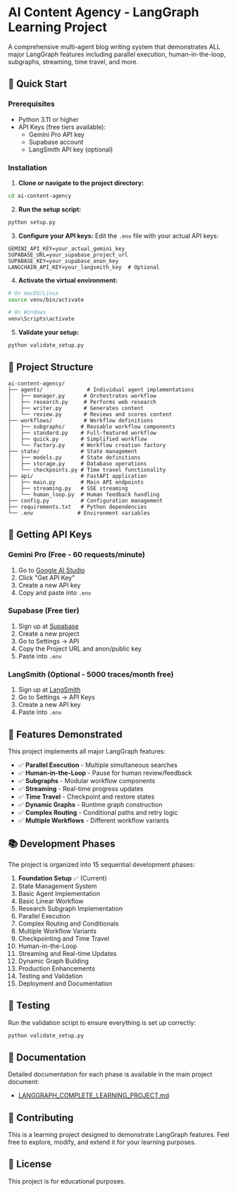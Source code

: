 # AI Content Agency - LangGraph Learning Project

A comprehensive multi-agent blog writing system that demonstrates ALL major LangGraph features including parallel execution, human-in-the-loop, subgraphs, streaming, time travel, and more.

## 🚀 Quick Start

### Prerequisites
- Python 3.11 or higher
- API Keys (free tiers available):
  - Gemini Pro API key
  - Supabase account
  - LangSmith API key (optional)

### Installation

1. **Clone or navigate to the project directory:**
```bash
cd ai-content-agency
```

2. **Run the setup script:**
```bash
python setup.py
```

3. **Configure your API keys:**
Edit the `.env` file with your actual API keys:
```env
GEMINI_API_KEY=your_actual_gemini_key
SUPABASE_URL=your_supabase_project_url
SUPABASE_KEY=your_supabase_anon_key
LANGCHAIN_API_KEY=your_langsmith_key  # Optional
```

4. **Activate the virtual environment:**
```bash
# On macOS/Linux
source venv/bin/activate

# On Windows
venv\Scripts\activate
```

5. **Validate your setup:**
```bash
python validate_setup.py
```

## 📁 Project Structure

```
ai-content-agency/
├── agents/              # Individual agent implementations
│   ├── manager.py      # Orchestrates workflow
│   ├── research.py     # Performs web research
│   ├── writer.py       # Generates content
│   └── review.py       # Reviews and scores content
├── workflows/          # Workflow definitions
│   ├── subgraphs/     # Reusable workflow components
│   ├── standard.py    # Full-featured workflow
│   ├── quick.py       # Simplified workflow
│   └── factory.py     # Workflow creation factory
├── state/             # State management
│   ├── models.py      # State definitions
│   ├── storage.py     # Database operations
│   └── checkpoints.py # Time travel functionality
├── api/               # FastAPI application
│   ├── main.py        # Main API endpoints
│   ├── streaming.py   # SSE streaming
│   └── human_loop.py  # Human feedback handling
├── config.py          # Configuration management
├── requirements.txt   # Python dependencies
└── .env              # Environment variables
```

## 🔑 Getting API Keys

### Gemini Pro (Free - 60 requests/minute)
1. Go to [Google AI Studio](https://makersuite.google.com/app/apikey)
2. Click "Get API Key"
3. Create a new API key
4. Copy and paste into `.env`

### Supabase (Free tier)
1. Sign up at [Supabase](https://supabase.com)
2. Create a new project
3. Go to Settings → API
4. Copy the Project URL and anon/public key
5. Paste into `.env`

### LangSmith (Optional - 5000 traces/month free)
1. Sign up at [LangSmith](https://smith.langchain.com)
2. Go to Settings → API Keys
3. Create a new API key
4. Paste into `.env`

## 🎯 Features Demonstrated

This project implements all major LangGraph features:

- ✅ **Parallel Execution** - Multiple simultaneous searches
- ✅ **Human-in-the-Loop** - Pause for human review/feedback
- ✅ **Subgraphs** - Modular workflow components
- ✅ **Streaming** - Real-time progress updates
- ✅ **Time Travel** - Checkpoint and restore states
- ✅ **Dynamic Graphs** - Runtime graph construction
- ✅ **Complex Routing** - Conditional paths and retry logic
- ✅ **Multiple Workflows** - Different workflow variants

## 📚 Development Phases

The project is organized into 15 sequential development phases:

1. **Foundation Setup** ✅ (Current)
2. State Management System
3. Basic Agent Implementation
4. Basic Linear Workflow
5. Research Subgraph Implementation
6. Parallel Execution
7. Complex Routing and Conditionals
8. Multiple Workflow Variants
9. Checkpointing and Time Travel
10. Human-in-the-Loop
11. Streaming and Real-time Updates
12. Dynamic Graph Building
13. Production Enhancements
14. Testing and Validation
15. Deployment and Documentation

## 🧪 Testing

Run the validation script to ensure everything is set up correctly:
```bash
python validate_setup.py
```

## 📖 Documentation

Detailed documentation for each phase is available in the main project document:
- [LANGGRAPH_COMPLETE_LEARNING_PROJECT.md](../LANGGRAPH_COMPLETE_LEARNING_PROJECT.md)

## 🤝 Contributing

This is a learning project designed to demonstrate LangGraph features. Feel free to explore, modify, and extend it for your learning purposes.

## 📝 License

This project is for educational purposes.